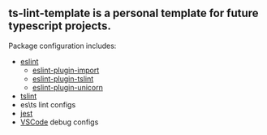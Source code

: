 **ts-lint-template** is a personal template for future typescript projects.
----------
Package configuration includes:  
- [eslint](https://github.com/eslint/eslint)
  - [eslint-plugin-import](https://github.com/benmosher/eslint-plugin-import)
  - [eslint-plugin-tslint](https://github.com/typescript-eslint/typescript-eslint/tree/master/packages/eslint-plugin-tslint)
  - [eslint-plugin-unicorn](https://github.com/sindresorhus/eslint-plugin-unicorn)
- [tslint](https://palantir.github.io/tslint/)
- es\ts lint configs
- [jest](https://jestjs.io/)
- [VSCode](https://code.visualstudio.com/docs/editor/debugging) debug configs